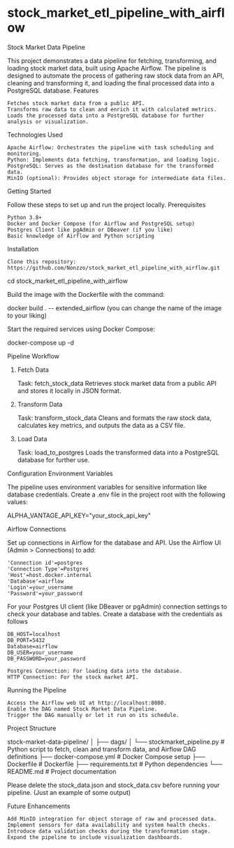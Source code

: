 # stock_market_etl_pipeline_with_airflow

Stock Market Data Pipeline

This project demonstrates a data pipeline for fetching, transforming, and loading stock market data, built using Apache Airflow. The pipeline is designed to automate the process of gathering raw stock data from an API, cleaning and transforming it, and loading the final processed data into a PostgreSQL database.
Features

    Fetches stock market data from a public API.
    Transforms raw data to clean and enrich it with calculated metrics.
    Loads the processed data into a PostgreSQL database for further analysis or visualization.

Technologies Used

    Apache Airflow: Orchestrates the pipeline with task scheduling and monitoring.
    Python: Implements data fetching, transformation, and loading logic.
    PostgreSQL: Serves as the destination database for the transformed data.
    MinIO (optional): Provides object storage for intermediate data files.

Getting Started

Follow these steps to set up and run the project locally.
Prerequisites

    Python 3.8+
    Docker and Docker Compose (for Airflow and PostgreSQL setup)
    Postgres Client like pgAdmin or DBeaver (if you like)
    Basic knowledge of Airflow and Python scripting

Installation

    Clone this repository: https://github.com/Nonzzo/stock_market_etl_pipeline_with_airflow.git

cd stock_market_etl_pipeline_with_airflow

Build the image with the Dockerfile with the command:

docker build . -- extended_airflow (you can change the name of the image to your liking)

Start the required services using Docker Compose:

docker-compose up -d

Pipeline Workflow
1. Fetch Data

    Task: fetch_stock_data
    Retrieves stock market data from a public API and stores it locally in JSON format.

2. Transform Data

    Task: transform_stock_data
    Cleans and formats the raw stock data, calculates key metrics, and outputs the data as a CSV file.

3. Load Data

    Task: load_to_postgres
    Loads the transformed data into a PostgreSQL database for further use.

Configuration
Environment Variables

The pipeline uses environment variables for sensitive information like database credentials. Create a .env file in the project root with the following values:

ALPHA_VANTAGE_API_KEY="your_stock_api_key"

Airflow Connections

Set up connections in Airflow for the database and API. Use the Airflow UI (Admin > Connections) to add:

    'Connection id'=postgres
    'Connection Type'=Postgres
    'Host'=host.docker.internal
    'Database'=airflow
    'Login'=your_username
    'Password'=your_password
    
For your Postgres UI client (like DBeaver or pgAdmin) connection settings to check your database and tables. Create a database with the credentials as follows

    DB_HOST=localhost
    DB_PORT=5432
    Database=airflow
    DB_USER=your_username
    DB_PASSWORD=your_password

    Postgres Connection: For loading data into the database.
    HTTP Connection: For the stock market API.

Running the Pipeline

    Access the Airflow web UI at http://localhost:8080.
    Enable the DAG named Stock Market Data Pipeline.
    Trigger the DAG manually or let it run on its schedule.

Project Structure

stock-market-data-pipeline/
│
├── dags/
│   └── stockmarket_pipeline.py  # Python script to fetch, clean and transform data, and Airflow DAG definitions
├── docker-compose.yml           # Docker Compose setup
├── Dockerfile                   # Dockerfile
├── requirements.txt             # Python dependencies
└── README.md                    # Project documentation


Please delete the stock_data.json and stock_data.csv before running your pipeline. (Just an example of some output)


Future Enhancements

    Add MinIO integration for object storage of raw and processed data.
    Implement sensors for data availability and system health checks.
    Introduce data validation checks during the transformation stage.
    Expand the pipeline to include visualization dashboards.
